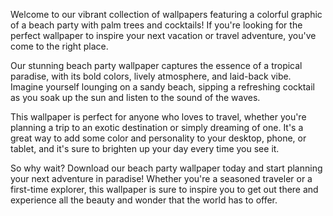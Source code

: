 <!--
Write me content for website with wallpaper "A colorful graphic of a beach party with palm trees and cocktails for a vacation or travel website"
-->

<!--font:"Montserrat"-->

Welcome to our vibrant collection of wallpapers featuring a colorful graphic of a beach party with palm trees and cocktails! If you're looking for the perfect wallpaper to inspire your next vacation or travel adventure, you've come to the right place.

Our stunning beach party wallpaper captures the essence of a tropical paradise, with its bold colors, lively atmosphere, and laid-back vibe. Imagine yourself lounging on a sandy beach, sipping a refreshing cocktail as you soak up the sun and listen to the sound of the waves.

This wallpaper is perfect for anyone who loves to travel, whether you're planning a trip to an exotic destination or simply dreaming of one. It's a great way to add some color and personality to your desktop, phone, or tablet, and it's sure to brighten up your day every time you see it.

So why wait? Download our beach party wallpaper today and start planning your next adventure in paradise! Whether you're a seasoned traveler or a first-time explorer, this wallpaper is sure to inspire you to get out there and experience all the beauty and wonder that the world has to offer.
